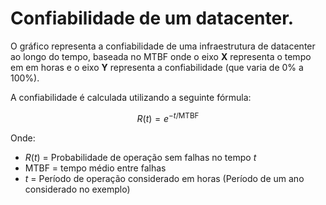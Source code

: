 # Confiabilidade de um datacenter.

O gráfico representa a confiabilidade de uma infraestrutura de datacenter ao longo do tempo, baseada no MTBF onde o eixo **X** representa o tempo em em horas e o eixo **Y** representa a confiabilidade (que varia de 0% a 100%).

A confiabilidade é calculada utilizando a seguinte fórmula:

$$
R(t) = e^{-t/\mathrm{MTBF}}
$$

Onde:
- $R(t)$ = Probabilidade de operação sem falhas no tempo $t$
- $\mathrm{MTBF}$ = tempo médio entre falhas
- $t$ = Período de operação considerado em horas (Período de um ano considerado no exemplo)
